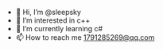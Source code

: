 - 👋 Hi, I’m @sleepsky
- 👀 I’m interested in c++
- 🌱 I’m currently learning c#
- 📫 How to reach me 1791285269@qq.com

<!---
sleepsky/sleepsky is a ✨ special ✨ repository because its `README.md` (this file) appears on your GitHub profile.
You can click the Preview link to take a look at your changes.
--->
